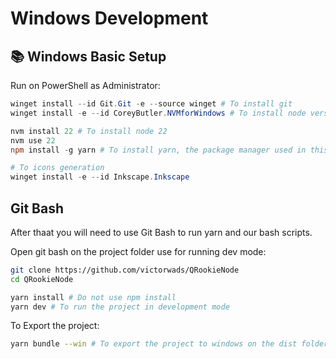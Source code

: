# Windows Development

## 📚 Windows Basic Setup

Run on PowerShell as Administrator:

```powershell
winget install --id Git.Git -e --source winget # To install git
winget install -e --id CoreyButler.NVMforWindows # To install node version manager

nvm install 22 # To install node 22
nvm use 22
npm install -g yarn # To install yarn, the package manager used in this project

# To icons generation
winget install -e --id Inkscape.Inkscape
```

## Git Bash

After thaat you will need to use Git Bash to run yarn and our bash scripts.

Open git bash on the project folder use for running dev mode:

```bash
git clone https://github.com/victorwads/QRookieNode
cd QRookieNode

yarn install # Do not use npm install
yarn dev # To run the project in development mode
```

To Export the project:

```bash
yarn bundle --win # To export the project to windows on the dist folder
```

